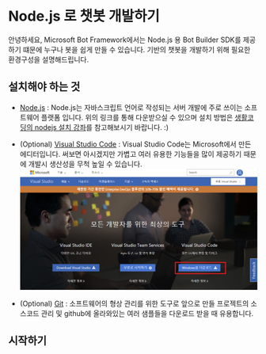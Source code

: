 # Node.js 로 챗봇 개발하기

안녕하세요, Microsoft Bot Framework에서는 Node.js 용 Bot Builder SDK를 제공하기 떄문에 누구나 봇을 쉽게 만들 수 있습니다.  기반의 챗봇을 개발하기 위해 필요한 환경구성을 설명해드립니다.

## 설치해야 하는 것

* [Node.js](https://nodejs.org/en/)
: Node.js는 자바스크립트 언어로 작성되는 서버 개발에 주로 쓰이는 소프트웨어 플랫폼 입니다. 위의 링크를 통해 다운받으실 수 있으며 설치 방법은 [생활코딩의 nodejs 설치 강좌](https://opentutorials.org/course/2136/11852)를 참고해보시기 바랍니다. :)

* (Optional) [Visual Studio Code](https://www.visualstudio.com/ko/)
: Visual Studio Code는 Microsoft에서 만든 에디터입니다. 써보면 아시겠지만 가볍고 여러 유용한 기능들을 많이 제공하기 때문에 개발시 생산성을 무척 높일 수 있습니다. 
![001](./images/001.PNG)

* (Optional) [Git](https://git-scm.com/book/ko/v1/%EC%8B%9C%EC%9E%91%ED%95%98%EA%B8%B0-Git-%EC%84%A4%EC%B9%98)
: 소프트웨어의 형상 관리를 위한 도구로 앞으로 만들 프로젝트의 소스코드 관리 및 github에 올라와있는 여러 샘플들을 다운로드 받을 때 유용합니다. 

## 시작하기








